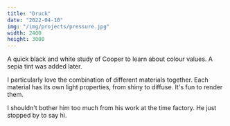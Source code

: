 ```yaml
---
title: "Druck"
date: "2022-04-10"
img: "/img/projects/pressure.jpg"
width: 2400
height: 3000
---
```


A quick black and white study of Cooper to learn about colour values. A sepia tint was added later.

I particularly love the combination of different materials together. Each material has its own light properties, from shiny to diffuse. It's fun to render them.

I shouldn't bother him too much from his work at the time factory. He just stopped by to say hi.
